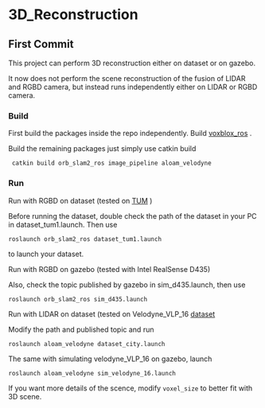 # 3D_Reconstruction
## First Commit
This project can perform 3D reconstruction either on dataset or on gazebo.

It now does not perform the scene reconstruction of the fusion of LIDAR and RGBD camera, but instead runs independently either on LIDAR or RGBD camera.
### Build
First build the packages inside the repo independently.
Build [voxblox_ros](https://voxblox.readthedocs.io/en/latest/pages/Installation.html) .

Build the remaining packages just simply use catkin build 

`` catkin build orb_slam2_ros image_pipeline aloam_velodyne``

### Run

Run with RGBD on dataset (tested on [TUM](https://vision.in.tum.de/data/datasets/rgbd-dataset/download) )

Before running the dataset, double check the path of the dataset in your PC in dataset_tum1.launch. Then use 
 
 ``roslaunch orb_slam2_ros dataset_tum1.launch``
 
 to launch your dataset.
 
 Run with RGBD on gazebo (tested with Intel RealSense D435)
 
 Also, check the topic published by gazebo in sim_d435.launch, then use
  
  ``roslaunch orb_slam2_ros sim_d435.launch``
  
  Run with LIDAR on dataset (tested on Velodyne_VLP_16 [dataset](https://drive.google.com/file/d/1s05tBQOLNEDDurlg48KiUWxCp-YqYyGH/view)
  
  Modify the path and published topic and run
  
  ``roslaunch aloam_velodyne dataset_city.launch``
  
  The same with simulating velodyne_VLP_16 on gazebo, launch
  
  ``roslaunch aloam_velodyne sim_velodyne_16.launch``
  
If you want more details of the scence, modify ``voxel_size`` to better fit with 3D scene.
  

